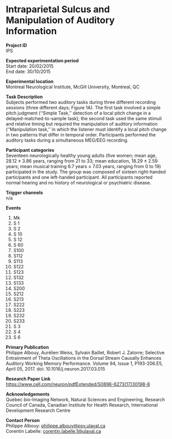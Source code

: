 # Intraparietal Sulcus and Manipulation of Auditory Information
**Project ID**\
IPS

**Expected experimentation period**\
Start date: 20/02/2015\
End date: 30/10/2015

**Experimental location**\
Montreal Neurological Institute, McGill University, Montreal, QC

**Task Description**\
Subjects performed two auditory tasks during three different recording sessions (three different days; Figure 1A). The first task involved a simple pitch judgment (‘‘Simple Task,’’ detection of a local pitch change in a delayed-matched-to-sample task); the second task used the same stimuli and relative timing but required the manipulation of auditory information (‘‘Manipulation task,’’ in which the listener must identify a local pitch change in two patterns that differ in temporal order. Participants performed the auditory tasks during a simultaneous MEG/EEG recording.

**Participant categories**\
Seventeen neurologically healthy young adults (five women; mean age, 28.12 ± 3.86 years, ranging from 21 to 33; mean education, 18.29 ± 2.59 years; mean musical training 6.7 years ± 7.03 years, ranging from 0 to 19) participated in the study. The group was composed of sixteen right-handed participants and one left-handed participant. All participants reported normal hearing and no history of neurological or psychiatric disease.

**Trigger channels**\
n/a

**Events**
1. Mk
2. S  1
3. S  2
4. S 10
5. S 12
6. S 60
7. S100
8. S112
9. S113
10. S122
11. S123
12. S132
13. S133
14. S200
15. S212
16. S213
17. S222
18. S223
19. S232
20. S233
21. S  3
22. S  4
23. S  6

**Primary Publication**\
Philippe Albouy, Aurélien Weiss, Sylvain Baillet, Robert J. Zatorre; Selective Entrainment of Theta Oscillations in the Dorsal Stream Causally Enhances Auditory Working Memory Performance. Volume 94, Issue 1, P193-206.E5, April 05, 2017. doi: 10.1016/j.neuron.2017.03.015

**Research Paper Link**\
https://www.cell.com/neuron/pdfExtended/S0896-6273(17)30198-8

**Acknowledgements**\
Quebec bio-Imaging Network, Natural Sciences and Engineering, Research Council of Canada, Canadian Institute for Health Research, International Development Research Centre

**Contact Person**\
Philippe Albouy: philippe.albouy@psy.ulaval.ca\
Corentin Labelle: corentin.labelle.1@ulaval.ca
